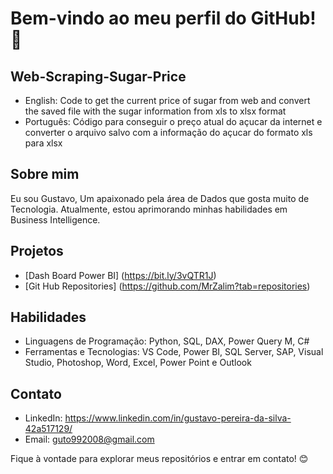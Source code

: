 # Bem-vindo ao meu perfil do GitHub! 👋

## Web-Scraping-Sugar-Price
-  English: Code to get the current price of sugar from web and convert the saved file with the sugar information from xls to xlsx format
-  Português: Código para conseguir o preço atual do açucar da internet e converter o arquivo salvo com a informação do açucar do formato xls para xlsx

## Sobre mim
Eu sou Gustavo, Um apaixonado pela área de Dados que gosta muito de Tecnologia. Atualmente, estou aprimorando minhas habilidades em Business Intelligence.

## Projetos
- [Dash Board Power BI] (https://bit.ly/3vQTR1J)
- [Git Hub Repositories] (https://github.com/MrZalim?tab=repositories)


## Habilidades
- Linguagens de Programação: Python, SQL, DAX, Power Query M, C#
- Ferramentas e Tecnologias: VS Code, Power BI, SQL Server, SAP, Visual Studio, Photoshop, Word, Excel, Power Point e Outlook

## Contato
- LinkedIn: https://www.linkedin.com/in/gustavo-pereira-da-silva-42a517129/
- Email: guto992008@gmail.com

Fique à vontade para explorar meus repositórios e entrar em contato! 😊
